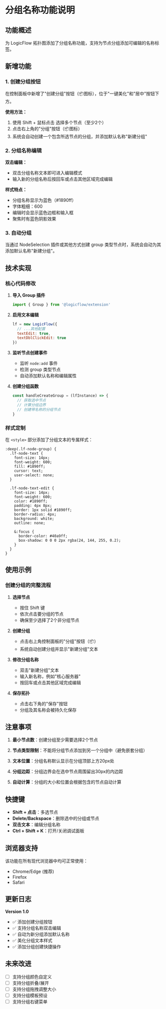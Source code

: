 # 分组名称功能说明

## 功能概述

为 LogicFlow 拓扑图添加了分组名称功能，支持为节点分组添加可编辑的名称标签。

## 新增功能

### 1. 创建分组按钮

在控制面板中新增了"创建分组"按钮（📦图标），位于"一键美化"和"居中"按钮下方。

**使用方法：**
1. 使用 Shift + 鼠标点击 选择多个节点（至少2个）
2. 点击右上角的"分组"按钮（📦图标）
3. 系统会自动创建一个包含所选节点的分组，并添加默认名称"新建分组"

### 2. 分组名称编辑

**双击编辑：**
- 双击分组名称文本即可进入编辑模式
- 输入新的分组名称后按回车或点击其他区域完成编辑

**样式特点：**
- 分组名称显示为蓝色（#1890ff）
- 字体粗细：600
- 编辑时会显示蓝色边框和输入框
- 聚焦时有蓝色阴影效果

### 3. 自动分组

当通过 NodeSelection 插件或其他方式创建 group 类型节点时，系统会自动为其添加默认名称"新建分组"。

## 技术实现

### 核心代码修改

1. **导入 Group 插件**
   ```javascript
   import { Group } from '@logicflow/extension'
   ```

2. **启用文本编辑**
   ```javascript
   lf = new LogicFlow({
     // ...其他配置
     textEdit: true,
     textDblClickEdit: true
   })
   ```

3. **监听节点创建事件**
   - 监听 `node:add` 事件
   - 检测 group 类型节点
   - 自动添加默认名称和编辑属性

4. **创建分组函数**
   ```javascript
   const handleCreateGroup = (lfInstance) => {
     // 获取选中节点
     // 计算分组边界
     // 创建带名称的分组节点
   }
   ```

### 样式定制

在 `<style>` 部分添加了分组文本的专属样式：

```less
:deep(.lf-node-group) {
  .lf-node-text {
    font-size: 14px;
    font-weight: 600;
    fill: #1890ff;
    cursor: text;
    user-select: none;
  }

  .lf-node-text-edit {
    font-size: 14px;
    font-weight: 600;
    color: #1890ff;
    padding: 4px 8px;
    border: 1px solid #1890ff;
    border-radius: 4px;
    background: white;
    outline: none;

    &:focus {
      border-color: #40a9ff;
      box-shadow: 0 0 0 2px rgba(24, 144, 255, 0.2);
    }
  }
}
```

## 使用示例

### 创建分组的完整流程

1. **选择节点**
   - 按住 Shift 键
   - 依次点击要分组的节点
   - 确保至少选择了2个非分组节点

2. **创建分组**
   - 点击右上角控制面板的"分组"按钮（📦）
   - 系统自动创建分组并显示"新建分组"文本

3. **修改分组名称**
   - 双击"新建分组"文本
   - 输入新名称，例如"核心服务器"
   - 按回车或点击其他区域完成编辑

4. **保存拓扑**
   - 点击右下角的"保存"按钮
   - 分组及其名称会被持久化保存

## 注意事项

1. **最小节点数**：创建分组至少需要选择2个节点

2. **节点类型限制**：不能将分组节点添加到另一个分组中（避免嵌套分组）

3. **文本位置**：分组名称默认显示在分组顶部上方20px处

4. **分组边距**：分组边界会在选中节点周围留出30px的内边距

5. **自动计算**：分组的大小和位置会根据包含的节点自动计算

## 快捷键

- **Shift + 点击**：多选节点
- **Delete/Backspace**：删除选中的分组或节点
- **双击文本**：编辑分组名称
- **Ctrl + Shift + K**：打开/关闭调试面板

## 浏览器支持

该功能在所有现代浏览器中均可正常使用：
- Chrome/Edge (推荐)
- Firefox
- Safari

## 更新日志

**Version 1.0**
- ✅ 添加创建分组按钮
- ✅ 支持分组名称双击编辑
- ✅ 自动为新分组添加默认名称
- ✅ 美化分组文本样式
- ✅ 添加分组创建快捷操作

## 未来改进

- [ ] 支持分组颜色自定义
- [ ] 支持分组折叠/展开
- [ ] 支持分组拖拽调整大小
- [ ] 支持分组模板预设
- [ ] 支持分组右键菜单
